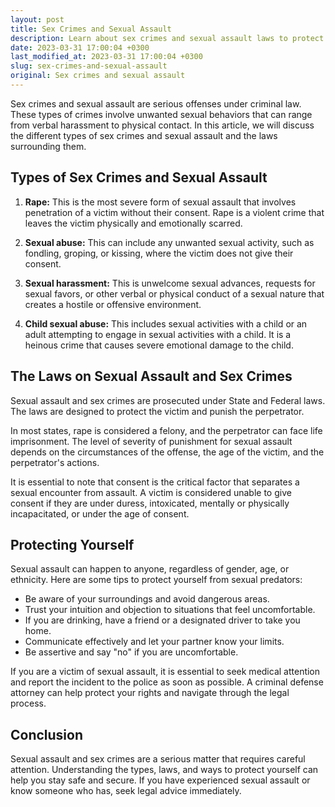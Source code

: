 ```yaml
---
layout: post
title: Sex Crimes and Sexual Assault
description: Learn about sex crimes and sexual assault laws to protect yourself and stay safe. Get legal advice from our criminal lawyers today.
date: 2023-03-31 17:00:04 +0300
last_modified_at: 2023-03-31 17:00:04 +0300
slug: sex-crimes-and-sexual-assault
original: Sex crimes and sexual assault
---
```

Sex crimes and sexual assault are serious offenses under criminal law. These types of crimes involve unwanted sexual behaviors that can range from verbal harassment to physical contact. In this article, we will discuss the different types of sex crimes and sexual assault and the laws surrounding them.

## Types of Sex Crimes and Sexual Assault

1. **Rape:** This is the most severe form of sexual assault that involves penetration of a victim without their consent. Rape is a violent crime that leaves the victim physically and emotionally scarred.

2. **Sexual abuse:** This can include any unwanted sexual activity, such as fondling, groping, or kissing, where the victim does not give their consent.

3. **Sexual harassment:** This is unwelcome sexual advances, requests for sexual favors, or other verbal or physical conduct of a sexual nature that creates a hostile or offensive environment.

4. **Child sexual abuse:** This includes sexual activities with a child or an adult attempting to engage in sexual activities with a child. It is a heinous crime that causes severe emotional damage to the child.

## The Laws on Sexual Assault and Sex Crimes

Sexual assault and sex crimes are prosecuted under State and Federal laws. The laws are designed to protect the victim and punish the perpetrator. 

In most states, rape is considered a felony, and the perpetrator can face life imprisonment. The level of severity of punishment for sexual assault depends on the circumstances of the offense, the age of the victim, and the perpetrator's actions.

It is essential to note that consent is the critical factor that separates a sexual encounter from assault. A victim is considered unable to give consent if they are under duress, intoxicated, mentally or physically incapacitated, or under the age of consent.

## Protecting Yourself

Sexual assault can happen to anyone, regardless of gender, age, or ethnicity. Here are some tips to protect yourself from sexual predators:

- Be aware of your surroundings and avoid dangerous areas.
- Trust your intuition and objection to situations that feel uncomfortable.
- If you are drinking, have a friend or a designated driver to take you home.
- Communicate effectively and let your partner know your limits.
- Be assertive and say "no" if you are uncomfortable.

If you are a victim of sexual assault, it is essential to seek medical attention and report the incident to the police as soon as possible. A criminal defense attorney can help protect your rights and navigate through the legal process.

## Conclusion

Sexual assault and sex crimes are a serious matter that requires careful attention. Understanding the types, laws, and ways to protect yourself can help you stay safe and secure. If you have experienced sexual assault or know someone who has, seek legal advice immediately.